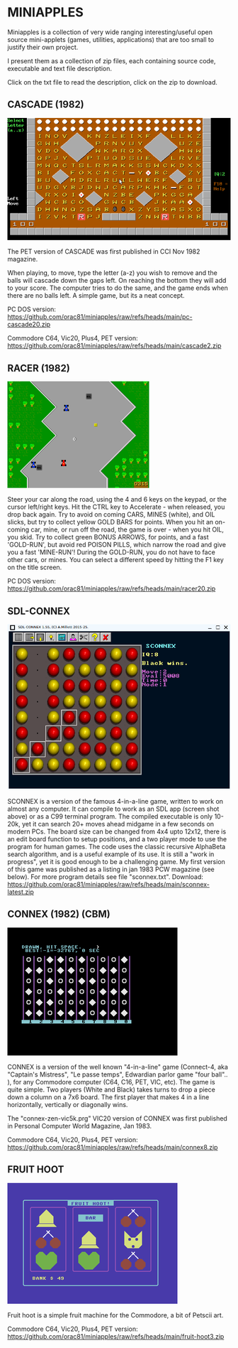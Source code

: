 # MINIAPPLES

Miniapples is a collection of very wide ranging interesting/useful open source mini-applets (games, utilities, applications) that are too small to justify their own project.

I present them as a collection of zip files, each containing source code, executable and text file description.

Click on the txt file to read the description, click on the zip to download.

## CASCADE (1982)

<img src="https://github.com/orac81/miniapples/blob/main/pc-cascade-screen.png">

The PET version of CASCADE was first published in CCI Nov 1982 magazine.

When playing, to  move, type the letter (a-z) you wish to remove and the balls will cascade
down the gaps left. On reaching the bottom they will add to your score. 
The computer tries to do the same, and the game ends when there are no balls left.
A simple game, but its a neat concept.

PC DOS version:
<https://github.com/orac81/miniapples/raw/refs/heads/main/pc-cascade20.zip>

Commodore C64, Vic20, Plus4, PET version:
<https://github.com/orac81/miniapples/raw/refs/heads/main/cascade2.zip>



## RACER (1982)

<img src ="https://github.com/orac81/miniapples/blob/main/racer-screen1.png">


Steer your car along the road, using the 4
and 6 keys on the keypad, or the cursor left/right keys. Hit the
CTRL key to Accelerate - when released, you drop back again.
Try to avoid on coming CARS, MINES (white), and OIL slicks, but
try to collect yellow GOLD BARS for points. When you hit an
on-coming car, mine, or run off the road, the game is over - when
you hit OIL, you skid. Try to collect green BONUS ARROWS, for
points, and a fast 'GOLD-RUN', but avoid red POISON PILLS, which
narrow the road and give you a fast 'MINE-RUN'!
During the GOLD-RUN, you do not have to face other cars, or mines.
You can select a different speed by hitting the F1 key on the title
screen.

PC DOS version:
<https://github.com/orac81/miniapples/raw/refs/heads/main/racer20.zip>

## SDL-CONNEX

<img src ="https://github.com/orac81/miniapples/blob/main/sconnex155screenshot.png">

SCONNEX is a version of the famous 4-in-a-line game, written to work on almost any computer. It can compile to work as an SDL app (screen shot above) or as a C99 terminal program. The compiled executable is only 10-20k, yet it can search 20+ moves ahead midgame in a few seconds on modern PCs.
 The board size can be changed from 4x4 upto 12x12, there is an edit board function to setup positions, and a two player mode to use the program for human games. 
The code uses the classic recursive AlphaBeta search algorithm, and is a useful example of its use. It is still a "work in progress", yet it is good enough to be a challenging game. My first version of this game was published as a listing in jan  1983 PCW magazine (see below).
For more program details see file  "sconnex.txt".
Download: <https://github.com/orac81/miniapples/raw/refs/heads/main/sconnex-latest.zip>


## CONNEX (1982) (CBM)

<img src ="https://github.com/orac81/miniapples/blob/main/connex-c16-1.png">

CONNEX is a version of the well known "4-in-a-line" game (Connect-4, aka "Captain's Mistress", "Le passe temps", Edwardian parlor game "four ball".. ),
for any Commodore computer (C64, C16, PET, VIC, etc).
The game is quite simple. Two players (White and Black) takes turns 
to drop a piece down a column on a 7x6 board. The first player that makes 
4 in a line horizontally, vertically or diagonally wins. 

The "connex-zen-vic5k.prg" VIC20 version of CONNEX was first published in 
Personal Computer World Magazine, Jan 1983. 

Commodore C64, Vic20, Plus4, PET version:
<https://github.com/orac81/miniapples/raw/refs/heads/main/connex8.zip>


## FRUIT HOOT

<img src ="https://github.com/orac81/miniapples/blob/main/fruit1.png">

Fruit hoot is a simple fruit machine for the Commodore, a bit of Petscii art.

Commodore C64, Vic20, Plus4, PET version:
<https://github.com/orac81/miniapples/raw/refs/heads/main/fruit-hoot3.zip>



